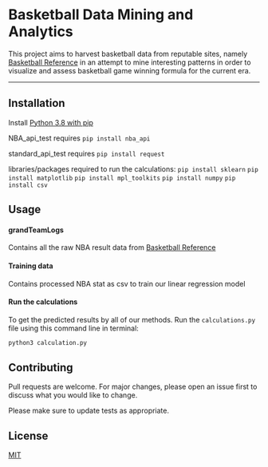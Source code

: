 # Basketball Data Mining and Analytics

This project aims to harvest basketball data from reputable sites, namely [Basketball Reference](https://www.basketball-reference.com/) in an attempt to mine interesting patterns in order to visualize and assess basketball game winning formula for the current era.

---

## Installation

Install [Python 3.8 with pip](https://docs.microsoft.com/en-us/windows/python/beginners)

NBA_api_test requires `pip install nba_api`

standard_api_test requires `pip install request`

libraries/packages required to run the calculations:
`pip install sklearn`
`pip install matplotlib`
`pip install mpl_toolkits`
`pip install numpy`
`pip install csv`

## Usage

#### grandTeamLogs

Contains all the raw NBA result data from [Basketball Reference](www.basketball-reference.com)

#### Training data

Contains processed NBA stat as csv to train our linear regression model

#### Run the calculations

To get the predicted results by all of our methods. Run the `calculations.py` file using this command line in terminal:

```bash
python3 calculation.py
```

## Contributing

Pull requests are welcome. For major changes, please open an issue first to discuss what you would like to change.

Please make sure to update tests as appropriate.

## License

[MIT](https://choosealicense.com/licenses/mit/)
